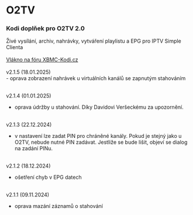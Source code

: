 <h1>O2TV</h1>
<p>
<h3>Kodi doplňek pro O2TV 2.0</h3>
<p>
Živé vysílání, archiv, nahrávky, vytváření playlistu a EPG pro IPTV Simple Clienta<br><br>
<a href="https://www.xbmc-kodi.cz/prispevek-o2tv">Vlákno na fóru XBMC-Kodi.cz</a><br><br>
v2.1.5 (18.01.2025)<br>
- oprava zobrazení nahrávek u virtuálních kanálů se zapnutým stahováním<br><br>

v2.1.4 (01.01.2025)<br>
- oprava údržby u stahování. Díky Davidovi Veršeckému za upozornění.<br><br>

v2.1.3 (22.12.2024)<br>
- v nastavení lze zadat PIN pro chráněné kanály. Pokud je stejný jako u O2TV, nebude nutné PIN zadávat. Jestliže se bude lišit, objeví se dialog na zadání PINu.<br><br>

v2.1.2 (18.12.2024)<br>
- ošetření chyb v EPG datech<br><br>

v2.1.1 (09.11.2024)<br>
- oprava mazání záznamů o stahování<br><br>
</p>

